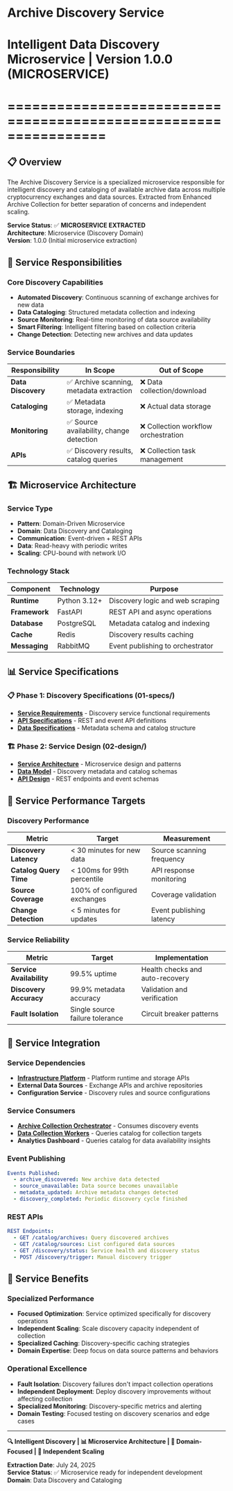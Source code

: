 # Archive Discovery Service
# Intelligent Data Discovery Microservice | Version 1.0.0 (MICROSERVICE)
# ================================================================

## 📋 Overview

The Archive Discovery Service is a specialized microservice responsible for intelligent discovery and cataloging of available archive data across multiple cryptocurrency exchanges and data sources. Extracted from Enhanced Archive Collection for better separation of concerns and independent scaling.

**Service Status**: ✅ **MICROSERVICE EXTRACTED**  
**Architecture**: Microservice (Discovery Domain)  
**Version**: 1.0.0 (Initial microservice extraction)

## 🎯 Service Responsibilities

### Core Discovery Capabilities
- **Automated Discovery**: Continuous scanning of exchange archives for new data
- **Data Cataloging**: Structured metadata collection and indexing
- **Source Monitoring**: Real-time monitoring of data source availability
- **Smart Filtering**: Intelligent filtering based on collection criteria
- **Change Detection**: Detecting new archives and data updates

### Service Boundaries
| Responsibility | In Scope | Out of Scope |
|----------------|----------|--------------|
| **Data Discovery** | ✅ Archive scanning, metadata extraction | ❌ Data collection/download |
| **Cataloging** | ✅ Metadata storage, indexing | ❌ Actual data storage |
| **Monitoring** | ✅ Source availability, change detection | ❌ Collection workflow orchestration |
| **APIs** | ✅ Discovery results, catalog queries | ❌ Collection task management |

## 🏗️ Microservice Architecture

### Service Type
- **Pattern**: Domain-Driven Microservice
- **Domain**: Data Discovery and Cataloging
- **Communication**: Event-driven + REST APIs
- **Data**: Read-heavy with periodic writes
- **Scaling**: CPU-bound with network I/O

### Technology Stack
| Component | Technology | Purpose |
|-----------|------------|---------|
| **Runtime** | Python 3.12+ | Discovery logic and web scraping |
| **Framework** | FastAPI | REST API and async operations |
| **Database** | PostgreSQL | Metadata catalog and indexing |
| **Cache** | Redis | Discovery results caching |
| **Messaging** | RabbitMQ | Event publishing to orchestrator |

## 📊 Service Specifications

### 📋 Phase 1: Discovery Specifications (01-specs/)
- **[Service Requirements](./01-specs/functional-requirements.yml)** - Discovery service functional requirements
- **[API Specifications](./01-specs/api-requirements.yml)** - REST and event API definitions
- **[Data Specifications](./01-specs/data-requirements.yml)** - Metadata schema and catalog structure

### 🏗️ Phase 2: Service Design (02-design/)
- **[Service Architecture](./02-design/service-architecture.yml)** - Microservice design and patterns
- **[Data Model](./02-design/data-model.yml)** - Discovery metadata and catalog schemas
- **[API Design](./02-design/api-design.yml)** - REST endpoints and event schemas

## 🎯 Service Performance Targets

### Discovery Performance
| Metric | Target | Measurement |
|--------|--------|-------------|
| **Discovery Latency** | < 30 minutes for new data | Source scanning frequency |
| **Catalog Query Time** | < 100ms for 99th percentile | API response monitoring |
| **Source Coverage** | 100% of configured exchanges | Coverage validation |
| **Change Detection** | < 5 minutes for updates | Event publishing latency |

### Service Reliability
| Metric | Target | Implementation |
|--------|--------|----------------|
| **Service Availability** | 99.5% uptime | Health checks and auto-recovery |
| **Discovery Accuracy** | 99.9% metadata accuracy | Validation and verification |
| **Fault Isolation** | Single source failure tolerance | Circuit breaker patterns |

## 🔗 Service Integration

### Service Dependencies
- **[Infrastructure Platform](../infrastructure-platform/)** - Platform runtime and storage APIs
- **External Data Sources** - Exchange APIs and archive repositories
- **Configuration Service** - Discovery rules and source configurations

### Service Consumers
- **[Archive Collection Orchestrator](../archive-collection-orchestrator/)** - Consumes discovery events
- **[Data Collection Workers](../data-collection-workers/)** - Queries catalog for collection targets
- **Analytics Dashboard** - Queries catalog for data availability insights

### Event Publishing
```yaml
Events Published:
  - archive_discovered: New archive data detected
  - source_unavailable: Data source becomes unavailable  
  - metadata_updated: Archive metadata changes detected
  - discovery_completed: Periodic discovery cycle finished
```

### REST APIs
```yaml
REST Endpoints:
  - GET /catalog/archives: Query discovered archives
  - GET /catalog/sources: List configured data sources
  - GET /discovery/status: Service health and discovery status
  - POST /discovery/trigger: Manual discovery trigger
```

## 🚀 Service Benefits

### Specialized Performance
- **Focused Optimization**: Service optimized specifically for discovery operations
- **Independent Scaling**: Scale discovery capacity independent of collection
- **Specialized Caching**: Discovery-specific caching strategies
- **Domain Expertise**: Deep focus on data source patterns and behaviors

### Operational Excellence
- **Fault Isolation**: Discovery failures don't impact collection operations
- **Independent Deployment**: Deploy discovery improvements without affecting collection
- **Specialized Monitoring**: Discovery-specific metrics and alerting
- **Domain Testing**: Focused testing on discovery scenarios and edge cases

---

**🔍 Intelligent Discovery | 📊 Microservice Architecture | 🎯 Domain-Focused | 🚀 Independent Scaling**

**Extraction Date**: July 24, 2025  
**Service Status**: ✅ Microservice ready for independent development  
**Domain**: Data Discovery and Cataloging